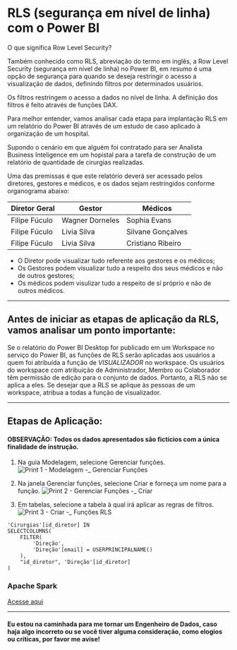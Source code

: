 
# RLS (segurança em nível de linha) com o Power BI

O que significa Row Level Security?

Também conhecido como RLS, abreviação do termo em inglês, a Row Level Security (segurança em nível de linha) no Power BI, em resumo é uma opção de segurança para quando se deseja restringir o acesso a visualização de dados, definindo filtros por determinados usuários.

Os filtros restringem o acesso a dados no nível de linha. A definição dos filtros é feito através de funções DAX.

Para melhor entender, vamos analisar cada etapa para implantação RLS em um relatório do Power BI através de um estudo de caso aplicado à organização de um hospital.

Supondo o cenário em que alguém foi contratado para ser Analista Business Inteligence em um hopistal para a tarefa de construção de um relatório de quantidade de cirurgias realizadas. 

Uma das premissas é que este relatório deverá ser acessado pelos diretores, gestores e médicos, e os dados sejam restringidos conforme organograma abaixo:


| Diretor Geral  |     Gestor      |      Médicos      |
|----------------|-----------------|-------------------|
| Filipe Fúculo  | Wagner Dorneles | Sophia Evans      |
| Filipe Fúculo  | Livia Silva     | Silvane Gonçalves |
| Filipe Fúculo  | Livia Silva     | Cristiano Ribeiro |


* O Diretor pode visualizar tudo referente aos gestores e os médicos;
* Os Gestores podem visualizar tudo a respeito dos seus médicos e não de outros gestores;
* Os médicos podem visulizar tudo a respeito de sí próprio e não de outros médicos.

___

## Antes de iniciar as etapas de aplicação da RLS, vamos analisar um ponto importante:
Se o relatório do Power BI Desktop for publicado em um Workspace no serviço do Power BI, as funções de RLS serão aplicadas aos usuários a quem foi atribuída a função de *VISUALIZADOR* no workspace. Os usuários do workspace com atribuição de Administrador, Membro ou Colaborador têm permissão de edição para o conjunto de dados. Portanto, a RLS não se aplica a eles. Se desejar que a RLS se aplique às pessoas de um workspace, atribua a todas a função de visualizador.

___
## Etapas de Aplicação: 
#### OBSERVAÇÃO: Todos os dados apresentados são fictícios com a única finalidade de instrução.


1. Na guia Modelagem, selecione Gerenciar funções.
   ![Print 1 - Modelagem -_ Gerenciar Funções](https://github.com/fuculo/Engenharia-de-Dados/assets/138727304/ac801e52-1ce7-4161-88f9-3b53b3f04c06)

2. Na janela Gerenciar funções, selecione Criar e forneça um nome para a função.
   ![Print 2 - Gerenciar Funções -_ Criar](https://github.com/fuculo/Engenharia-de-Dados/assets/138727304/44a18329-4519-4e63-bece-c7eae623f244)

3. Em tabelas, selecione a tabela à qual irá aplicar as regras de filtros.
   ![Print 3 - Criar -_ Funções RLS](https://github.com/fuculo/Engenharia-de-Dados/assets/138727304/4c0e9124-817c-495f-bc90-5b572daf0ce3)


```dax
'Cirurgias'[id_diretor] IN 
SELECTCOLUMNS(
    FILTER(
        'Direção', 
        'Direção'[email] = USERPRINCIPALNAME()
    ), 
    "id_diretor", 'Direção'[id_diretor]
)
```



### Apache Spark

[Acesse aqui](https://github.com/fuculo/Engenharia-de-Dados/tree/main/Apache%20Spark)

_________________________________________________________________________________________________________________________________________________________________________________
#### Eu estou na caminhada para me tornar um Engenheiro de Dados, caso haja algo incorreto ou se você tiver alguma consideração, como elogios ou críticas, por favor me avise!
